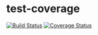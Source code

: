 # test-coverage

[![Build Status][ci-image]][ci-url] [![Coverage Status][coveralls-image]][coveralls-url]

[ci-image]: https://github.com/nickmerwin/node-coveralls/workflows/Tests/badge.svg
[ci-url]: https://github.com/blockfield/test-coverage/actions?workflow=test

[coveralls-image]: https://coveralls.io/repos/github/blockfield/test-coverage/badge.svg?branch=main
[coveralls-url]: https://coveralls.io/github/blockfield/test-coverage?branch=main
